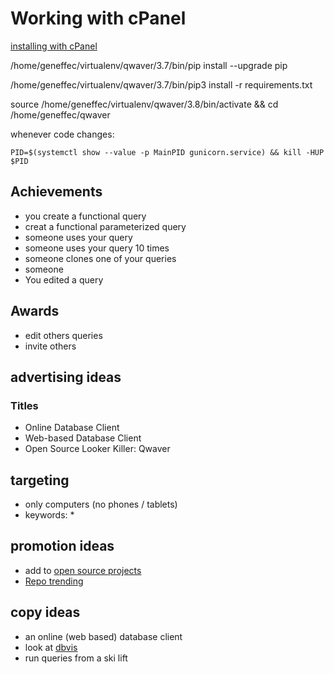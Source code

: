 

# Working with cPanel
[installing with cPanel](https://medium.com/@pyzimos/deploying-django-web-application-using-cpanel-6687b8057439)

/home/geneffec/virtualenv/qwaver/3.7/bin/pip install --upgrade pip

/home/geneffec/virtualenv/qwaver/3.7/bin/pip3 install -r requirements.txt

source /home/geneffec/virtualenv/qwaver/3.8/bin/activate && cd /home/geneffec/qwaver

whenever code changes:

`PID=$(systemctl show --value -p MainPID gunicorn.service) && kill -HUP $PID`

## Achievements
* you create a functional query
* creat a functional parameterized query
* someone uses your query
* someone uses your query 10 times
* someone clones one of your queries
* someone 
* You edited a query

## Awards
* edit others queries
* invite others

## advertising ideas
### Titles
* Online Database Client
* Web-based Database Client
* Open Source Looker Killer: Qwaver

## targeting
* only computers (no phones / tablets)
* keywords:
  * 

## promotion ideas
* add to [open source projects](https://github.com/wsvincent/awesome-django)
* [Repo trending](https://www.freecodecamp.org/news/how-we-got-a-2-year-old-repo-trending-on-github-in-just-48-hours-12151039d78b/)


## copy ideas
* an online (web based) database client
* look at [dbvis](https://www.dbvis.com/)
* run queries from a ski lift